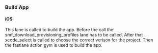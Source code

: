 ### Build App

#### iOS

This lane is called to build the app. Before the call the smf_download_provisioning_profiles lane has to be called. After that xcode_select is called to choose the correct verison for the project. Then the fastlane action gym is used to build the app.